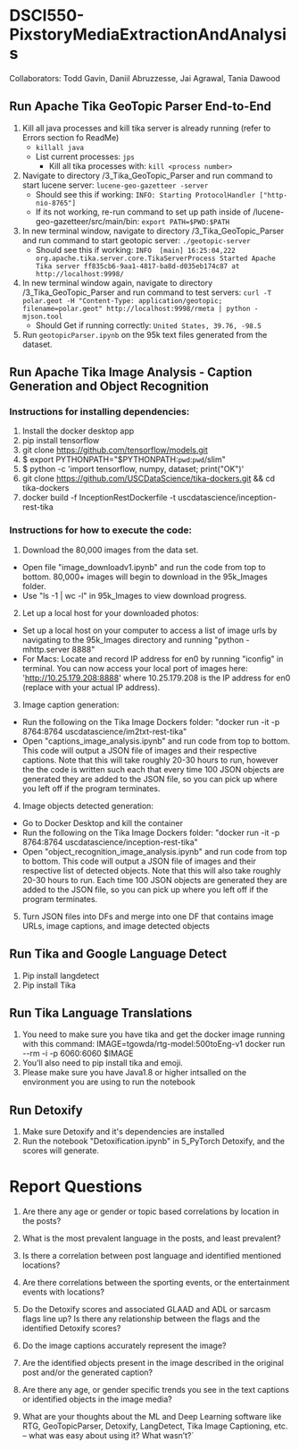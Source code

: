 # DSCI550-PixstoryMediaExtractionAndAnalysis

Collaborators: Todd Gavin, Daniil Abruzzesse, Jai Agrawal, Tania Dawood

## Run Apache Tika GeoTopic Parser End-to-End
1. Kill all java processes and kill tika server is already running (refer to Errors section fo ReadMe)
    - `killall java`
    - List current processes: `jps`
        - Kill all tika processes with: `kill <process number>`
2. Navigate to directory /3_Tika_GeoTopic_Parser and run command to start lucene server: `lucene-geo-gazetteer -server`
    - Should see this if working: `INFO: Starting ProtocolHandler ["http-nio-8765"]`
    - If its not working, re-run command to set up path inside of /lucene-geo-gazetteer/src/main/bin: `export PATH=$PWD:$PATH`
3. In new terminal window, navigate to directory /3_Tika_GeoTopic_Parser and run command to start geotopic server: `./geotopic-server`
    - Should see this if working: `INFO  [main] 16:25:04,222 org.apache.tika.server.core.TikaServerProcess Started Apache Tika server ff835cb6-9aa1-4817-ba8d-d035eb174c87 at http://localhost:9998/`
4. In new terminal window again, navigate to directory /3_Tika_GeoTopic_Parser and run command to test servers: `curl -T polar.geot -H "Content-Type: application/geotopic; filename=polar.geot" http://localhost:9998/rmeta | python -mjson.tool`
    - Should Get if running correctly: `United States, 39.76, -98.5`
5. Run `geotopicParser.ipynb` on the 95k text files generated from the dataset.

## Run Apache Tika Image Analysis - Caption Generation and Object Recognition

### Instructions for installing dependencies:
1. Install the docker desktop app
2. pip install tensorflow
3. git clone https://github.com/tensorflow/models.git
4. $ export PYTHONPATH="$PYTHONPATH:`pwd`:`pwd`/slim"
5. $ python -c 'import tensorflow, numpy, dataset; print("OK")'
6. git clone https://github.com/USCDataScience/tika-dockers.git && cd tika-dockers
7. docker build -f InceptionRestDockerfile -t uscdatascience/inception-rest-tika 

### Instructions for how to execute the code:
1. Download the 80,000 images from the data set. 
- Open file "image_downloadv1.ipynb" and run the code from top to bottom. 80,000+ images will begin to download in the 95k_Images folder. 
- Use "ls -1 | wc -l" in 95k_Images to view download progress.

2. Let up a local host for your downloaded photos: 
- Set up a local host on your computer to access a list of image urls by navigating to the 95k_Images directory and running "python -mhttp.server 8888"
- For Macs: Locate and record IP address for en0 by running "iconfig" in terminal. You can now access your local port of images here: 'http://10.25.179.208:8888' where 10.25.179.208 is the IP address for en0 (replace with your actual IP address).

3. Image caption generation:
- Run the following on the Tika Image Dockers folder: "docker run -it -p 8764:8764 uscdatascience/im2txt-rest-tika"
- Open "captions_image_analysis.ipynb" and run code from top to bottom. This code will output a JSON file of images and their respective captions. Note that this will take roughly 20-30 hours to run, however the the code is written such each that every time 100 JSON objects are generated they are added to the JSON file, so you can pick up where you left off if the program terminates.
  
4. Image objects detected generation:
- Go to Docker Desktop and kill the container
- Run the following on the Tika Image Dockers folder: "docker run -it -p 8764:8764 uscdatascience/inception-rest-tika"
- Open "object_recognition_image_analysis.ipynb" and run code from top to bottom. This code will output a JSON file of images and their respective list of detected objects. Note that this will also take roughly 20-30 hours to run. Each time 100 JSON objects are generated they are added to the JSON file, so you can pick up where you left off if the program terminates.
  
5. Turn JSON files into DFs and merge into one DF that contains image URLs, image captions, and image detected objects
 
## Run Tika and Google Language Detect
1. Pip install langdetect
2. Pip install Tika

## Run Tika Language Translations
1. You need to make sure you have tika and get the docker image running with this command:
IMAGE=tgowda/rtg-model:500toEng-v1
docker run --rm -i -p 6060:6060 $IMAGE
2. You’ll also need to pip install tika and emoji.
3. Please make sure you have Java1.8 or higher intsalled on the environment you are using to run the notebook

## Run Detoxify
1. Make sure Detoxify and it's dependencies are installed
2. Run the notebook "Detoxification.ipynb" in 5_PyTorch Detoxify, and the scores will generate.

# Report Questions
1. Are there any age or gender or topic based correlations by location in the posts? 

2. What is the most prevalent language in the posts, and least prevalent? 

3. Is there a correlation between post language and identified mentioned locations? 

4. Are  there  correlations  between  the  sporting  events,  or  the  entertainment  events  with locations?  

5. Do the Detoxify scores and associated GLAAD and ADL or sarcasm flags line up? Is there any relationship between the flags and the identified Detoxify scores?

6. Do the image captions accurately represent the image? 

7. Are the identified objects present in the image described in the original post and/or the generated caption?

8. Are  there  any  age,  or  gender  specific  trends  you  see  in  the  text  captions  or  identified objects in the image media?

9. What are your thoughts about the ML and Deep Learning software like RTG, GeoTopicParser, Detoxify, LangDetect, Tika Image Captioning, etc. – what was easy about using it? What wasn’t?`
